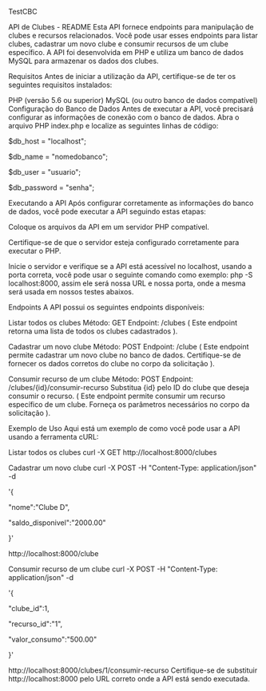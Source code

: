 TestCBC

API de Clubes - README Esta API fornece endpoints para manipulação de clubes e recursos relacionados. Você pode usar esses endpoints para listar clubes, cadastrar um novo clube e consumir recursos de um clube específico. A API foi desenvolvida em PHP e utiliza um banco de dados MySQL para armazenar os dados dos clubes.

Requisitos Antes de iniciar a utilização da API, certifique-se de ter os seguintes requisitos instalados:

PHP (versão 5.6 ou superior) MySQL (ou outro banco de dados compatível) Configuração do Banco de Dados Antes de executar a API, você precisará configurar as informações de conexão com o banco de dados. Abra o arquivo PHP index.php e localize as seguintes linhas de código:

$db_host = "localhost";

$db_name = "nomedobanco"; 

$db_user = "usuario"; 

$db_password = "senha";

Executando a API Após configurar corretamente as informações do banco de dados, você pode executar a API seguindo estas etapas:

Coloque os arquivos da API em um servidor PHP compatível.

Certifique-se de que o servidor esteja configurado corretamente para executar o PHP.

Inicie o servidor e verifique se a API está acessível no localhost, usando a porta correta, você pode usar o seguinte comando como exemplo: php -S localhost:8000, assim ele será nossa URL e nossa porta, onde a mesma será usada em nossos testes abaixos.

Endpoints A API possui os seguintes endpoints disponíveis:

Listar todos os clubes Método: GET Endpoint: /clubes ( Este endpoint retorna uma lista de todos os clubes cadastrados ).

Cadastrar um novo clube Método: POST Endpoint: /clube ( Este endpoint permite cadastrar um novo clube no banco de dados. Certifique-se de fornecer os dados corretos do clube no corpo da solicitação ).

Consumir recurso de um clube Método: POST Endpoint: /clubes/{id}/consumir-recurso Substitua {id} pelo ID do clube que deseja consumir o recurso. ( Este endpoint permite consumir um recurso específico de um clube. Forneça os parâmetros necessários no corpo da solicitação ).

Exemplo de Uso Aqui está um exemplo de como você pode usar a API usando a ferramenta cURL:

Listar todos os clubes curl -X GET 
http://localhost:8000/clubes


Cadastrar um novo clube curl -X POST -H "Content-Type: application/json" -d 

'{

  "nome":"Clube D",
  
  "saldo_disponivel":"2000.00"
  
}' 

http://localhost:8000/clube



Consumir recurso de um clube curl -X POST -H "Content-Type: application/json" -d 

'{

  "clube_id":1, 
  
  "recurso_id":"1", 
  
  "valor_consumo":"500.00"
  
}'

http://localhost:8000/clubes/1/consumir-recurso Certifique-se de substituir http://localhost:8000 pelo URL correto onde a API está sendo executada.
